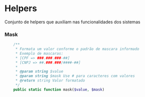 # Helpers

Conjunto de helpers que auxiliam nas funcionalidades dos sistemas

### Mask

```php
    /**
     * Formata um valor conforme o padrão de mascara informado
     * Exemplo de mascaras:
     * [CPF => ###.###.###-##]
     * [CNPJ => ##.###.###/####-##]
     *
     * @param string $value
     * @param string $mask Use # para caracteres com valores
     * @return string Valor formatado
     */
    public static function mask($value, $mask)
```
